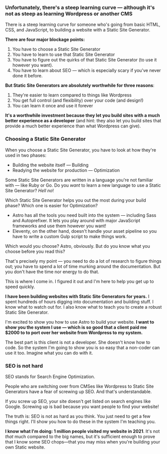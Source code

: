 ### Unfortunately, there's a steep learning curve — although it's not as steep as learning Wordpress or another CMS

There is a steep learning curve for someone who's going from basic HTML, CSS, and JavaScript, to building a website with a Static Site Generator.

**There are four major blockage points:**

1. You have to choose a Static Site Generator
2. You have to learn to use that Static Site Generator
3. You have to figure out the quirks of that Static Site Generator (to use it however you want).
4. You have to learn about SEO — which is especially scary if you've never done it before.

**But Static Site Generators are absolutely worthwhile for three reasons**:

1. They're easier to learn compared to things like Wordpress
2. You get full control (and flexibility) over your code (and design!)
3. You can learn it once and use it forever

**It's a worthwhile investment because they let you build sites with a much better experience as a developer** (and hint: they also let you build sites that provide a much better experience than what Wordpress can give).

### Choosing a Static Site Generator

When you choose a Static Site Generator, you have to look at how they're used in two phases:

- Building the website itself — Building
- Readying the website for production — Optimization

Some Static Site Generators are written in a language you're not familiar with — like Ruby or Go. Do you _want_ to learn a new language to use a Static Site Generator? _Hell no_!

Which Static Site Generator helps you out the most during your build phase? Which one is easier for Optimization?

- Astro has all the tools you need built into the system — including Sass and Autoprefixer. It lets you play around with major JavaScript frameworks and use them however you want!
- Eleventy, on the other hand, doesn't handle your asset pipeline so you have to write a custom Gulp script to make things work.

Which would you choose? Astro, obviously. But do you know what you choose before you read this?

That's precisely my point — you need to do a lot of research to figure things out; you have to spend a lot of time murking around the documentation. But you don't have the time nor energy to do that.

This is where I come in. I figured it out and I'm here to help you get up to speed quickly.

**I have been building websites with Static Site Generators for years.** I spent hundreds of hours digging into documentation and building stuff. I know what to watch out for. I also know what to teach you to create a robust Static Site Generator.

I'm excited to show you how to use Astro to build your website. **I want to show you the system I use — which is so good that a client paid me \$2000 to to port over her website from Wordpress to my system.**

The best part is this client is not a developer. She doesn't know how to code. So the system I'm going to show you is so easy that a non-coder can use it too. Imagine what you can do with it.

### SEO is not hard

SEO stands for Search Engine Optimization.

People who are switching over from CMSes like Wordpress to Static Site Generators have a fear of screwing up SEO. And that's understandable.

If you screw up SEO, your site doesn't get listed on search engines like Google. Screwing up is bad because you want people to find your website!

The truth is: SEO is not as hard as you think. You just need to get a few things right. I'll show you how to do these in the system I'm teaching you.

**I know what I'm doing: 1 million people visited my website in 2021**. It's not _that_ much compared to the big names, but it's sufficient enough to prove that I know some SEO chops—that you may miss when you're building your own Static website.

<figure role="figure">
  <img src="/images/analytics.png" alt="" loading="lazy">
</figure>
